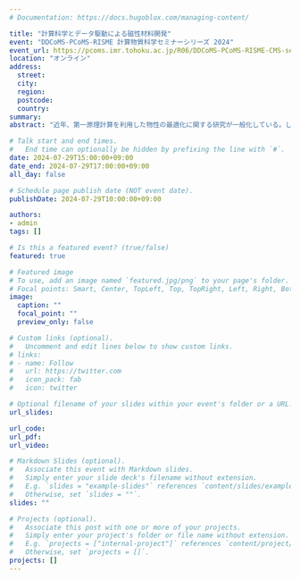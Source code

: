 ```yaml
---
# Documentation: https://docs.hugoblox.com/managing-content/

title: "計算科学とデータ駆動による磁性材料開発"
event: "DDCoMS-PCoMS-RISME 計算物質科学セミナーシリーズ 2024"
event_url: https://pcoms.imr.tohoku.ac.jp/R06/DDCoMS-PCoMS-RISME-CMS-seminars-2024/#theme-2
location: "オンライン"
address:
  street:
  city:
  region:
  postcode:
  country:
summary:
abstract: "近年、第一原理計算を利用した物性の最適化に関する研究が一般化している。しかし、材料として実際に利用するには、単一の物性値を最適化するだけでは不十分であり、安定性を保ちながら複数の物性値を同時に最適化する事が求められる。そのためには、さまざまな物性値を網羅した包括的なデータベースが必要になる。本講演では、我々が第一原理計算を用いて構築したホイスラー合金物性マップについて説明し、その中から見出したいくつかの材料を紹介する。また、このデータベースにグラフニューラルネットワークを適用し、材料探索の空間を拡大する試みについても紹介する。"

# Talk start and end times.
#   End time can optionally be hidden by prefixing the line with `#`.
date: 2024-07-29T15:00:00+09:00
date_end: 2024-07-29T17:00:00+09:00
all_day: false

# Schedule page publish date (NOT event date).
publishDate: 2024-07-29T10:00:00+09:00

authors: 
- admin
tags: []

# Is this a featured event? (true/false)
featured: true

# Featured image
# To use, add an image named `featured.jpg/png` to your page's folder. 
# Focal points: Smart, Center, TopLeft, Top, TopRight, Left, Right, BottomLeft, Bottom, BottomRight.
image:
  caption: ""
  focal_point: ""
  preview_only: false

# Custom links (optional).
#   Uncomment and edit lines below to show custom links.
# links:
# - name: Follow
#   url: https://twitter.com
#   icon_pack: fab
#   icon: twitter

# Optional filename of your slides within your event's folder or a URL.
url_slides:

url_code:
url_pdf:
url_video:

# Markdown Slides (optional).
#   Associate this event with Markdown slides.
#   Simply enter your slide deck's filename without extension.
#   E.g. `slides = "example-slides"` references `content/slides/example-slides.md`.
#   Otherwise, set `slides = ""`.
slides: ""

# Projects (optional).
#   Associate this post with one or more of your projects.
#   Simply enter your project's folder or file name without extension.
#   E.g. `projects = ["internal-project"]` references `content/project/deep-learning/index.md`.
#   Otherwise, set `projects = []`.
projects: []
---
```

